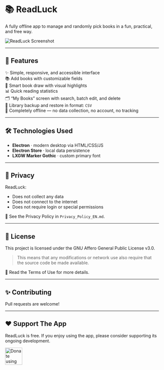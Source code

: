 # 📚 ReadLuck

A fully offline app to manage and randomly pick books in a fun, practical, and free way.  


![ReadLuck Screenshot](./assets/screenshots/READLUCK_PAGE1.png)

---

## 🚀 Features

✨ Simple, responsive, and accessible interface  
📚 Add books with customizable fields  
🎲 Smart book draw with visual highlights  
📊 Quick reading statistics  
🗂️ “My Books” screen with search, batch edit, and delete  
💾 Library backup and restore in format: `CSV`  
🔐 Completely offline — no data collection, no account, no tracking

---

## 🛠️ Technologies Used

- **Electron** · modern desktop via HTML/CSS/JS
- **Electron Store** · local data persistence
- **LXGW Marker Gothic** · custom primary font

---

## 🔐 Privacy

ReadLuck:

- Does not collect any data
- Does not connect to the internet
- Does not require login or special permissions

📜 See the Privacy Policy in `Privacy_Policy_EN.md`.

---

## 📜 License

This project is licensed under the GNU Affero General Public License v3.0.

> This means that any modifications or network use also require that the source code be made available.

📄 Read the Terms of Use for more details.

---

## ✨ Contributing

Pull requests are welcome!

---

## ❤️ Support The App

ReadLuck is free. If you enjoy using the app, please consider supporting its ongoing development.

<p>
  <a href="https://liberapay.com/jlimeira/donate"><img alt="Donate using Liberapay" height="56" src="https://liberapay.com/assets/widgets/donate.svg"></a>
  </a>
</p>

